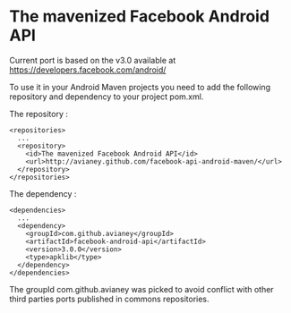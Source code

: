 The mavenized Facebook Android API
==================================

Current port is based on the v3.0 available at https://developers.facebook.com/android/  

To use it in your Android Maven projects you need to add the following repository and dependency to your project pom.xml.  

The repository :  

    <repositories>  
      ...  
      <repository>  
        <id>The mavenized Facebook Android API</id>  
        <url>http://avianey.github.com/facebook-api-android-maven/</url>  
      </repository>  
    </repositories>

The dependency :  

    <dependencies>
      ...
      <dependency>
        <groupId>com.github.avianey</groupId>
        <artifactId>facebook-android-api</artifactId>
        <version>3.0.0</version>
        <type>apklib</type>
      </dependency>
    </dependencies>

The groupId com.github.avianey was picked to avoid conflict with other third parties ports published in commons repositories.
